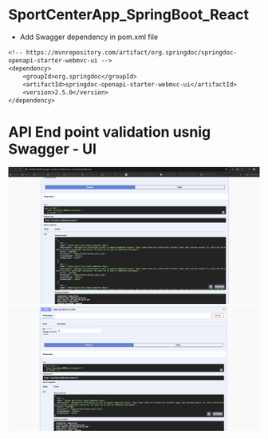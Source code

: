 # SportCenterApp_SpringBoot_React
* Add Swagger dependency in pom.xml file 
```
<!-- https://mvnrepository.com/artifact/org.springdoc/springdoc-openapi-starter-webmvc-ui -->
<dependency>
    <groupId>org.springdoc</groupId>
    <artifactId>springdoc-openapi-starter-webmvc-ui</artifactId>
    <version>2.5.0</version>
</dependency>
```

# API End point validation usnig Swagger - UI

<img src="./ss1.png" alt="swagger1" />
<img src="./ss2.png" alt="swagger2" />

